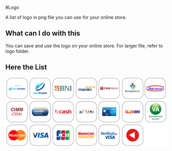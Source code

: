 #Logo

A list of logo in png file you can use for your online store.

## What can I do with this

You can save and use the logo on your online store. For larger file, refer to logo folder.

## Here the List

![all logo](/logo/all_logo.png)

